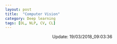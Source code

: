 ```yaml
---
layout: post
title:  "Computer Vision"
category: Deep learning
tags: [DL, NLP, CV, CL]
---
```






<center> Update: 19/03/2018_09:03:36</center>

  	
